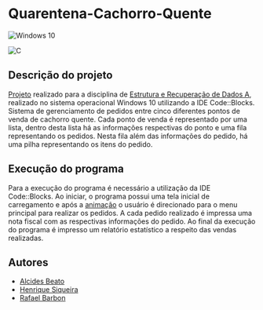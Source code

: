 # Quarentena-Cachorro-Quente
![Windows 10](https://img.shields.io/badge/Windows-0078D6?style=for-the-badge&logo=windows&logoColor=white)

![C](https://img.shields.io/badge/C-00599C?style=for-the-badge&logo=c&logoColor=white)


## Descrição do projeto
[Projeto](erd_projeto.pdf) realizado para a disciplina de [Estrutura e Recuperação de Dados A](https://github.com/h-ssiqueira/ProgramsCOLLEGE#ERD-A), realizado no sistema operacional Windows 10 utilizando a IDE Code::Blocks. Sistema de gerenciamento de pedidos entre cinco diferentes pontos de venda de cachorro quente. Cada ponto de venda é representado por uma lista, dentro desta lista há as informações respectivas do ponto e uma fila representando os pedidos. Nesta fila além das informações do pedido, há uma pilha representando os itens do pedido.

## Execução do programa
Para a execução do programa é necessário a utilização da IDE Code::Blocks. Ao iniciar, o programa possui uma tela inicial de carregamento e após a [animação](https://patorjk.com/software/taag/#p=display&f=ANSI%20Shadow&t=h_ssiqueira) o usuário é direcionado para o menu principal para realizar os pedidos. A cada pedido realizado é impressa uma nota fiscal com as respectivas informações do pedido. Ao final da execução do programa é impresso um relatório estatístico a respeito das vendas realizadas.

## Autores
- [Alcides Beato](https://github.com/alcidesbeato)
- [Henrique Siqueira](https://github.com/h-ssiqueira)
- [Rafael Barbon](https://github.com/RafaelBarbon)
